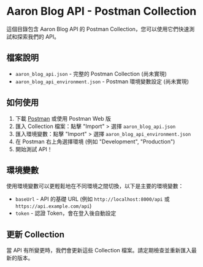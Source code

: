 # Aaron Blog API - Postman Collection

這個目錄包含 Aaron Blog API 的 Postman Collection，您可以使用它們快速測試和探索我們的 API。

## 檔案說明

- `aaron_blog_api.json` - 完整的 Postman Collection (尚未實現)
- `aaron_blog_api_environment.json` - Postman 環境變數設定 (尚未實現)

## 如何使用

1. 下載 [Postman](https://www.postman.com/downloads/) 或使用 Postman Web 版
2. 匯入 Collection 檔案：點擊 "Import" > 選擇 `aaron_blog_api.json`
3. 匯入環境變數：點擊 "Import" > 選擇 `aaron_blog_api_environment.json`
4. 在 Postman 右上角選擇環境 (例如 "Development", "Production")
5. 開始測試 API！

## 環境變數

使用環境變數可以更輕鬆地在不同環境之間切換，以下是主要的環境變數：

- `baseUrl` - API 的基礎 URL (例如 `http://localhost:8000/api` 或 `https://api.example.com/api`)
- `token` - 認證 Token，會在登入後自動設定

## 更新 Collection

當 API 有所變更時，我們會更新這些 Collection 檔案。請定期檢查並重新匯入最新的版本。 